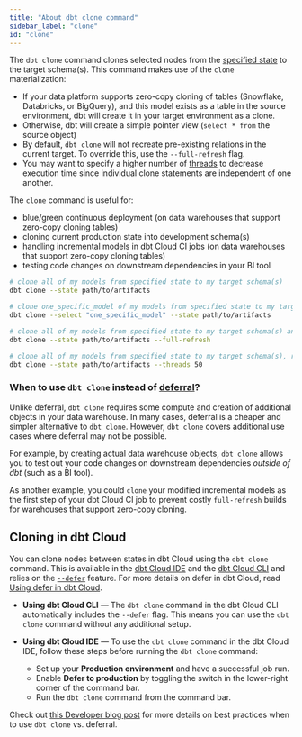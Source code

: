 ```yaml
---
title: "About dbt clone command"
sidebar_label: "clone"
id: "clone"
---
```


The `dbt clone` command clones selected nodes from the [specified state](/reference/node-selection/syntax#establishing-state) to the target schema(s). This command makes use of the `clone` materialization:
- If your data platform supports zero-copy cloning of tables (Snowflake, Databricks, or BigQuery), and this model exists as a table in the source environment, dbt will create it in your target environment as a clone.
- Otherwise, dbt will create a simple pointer view (`select * from` the source object)
- By default, `dbt clone` will not recreate pre-existing relations in the current target. To override this, use the `--full-refresh` flag. 
- You may want to specify a higher number of [threads](/docs/running-a-dbt-project/using-threads) to decrease execution time since individual clone statements are independent of one another.

The `clone` command is useful for:
- blue/green continuous deployment (on data warehouses that support zero-copy cloning tables)
- cloning current production state into development schema(s)
- handling incremental models in dbt Cloud CI jobs (on data warehouses that support zero-copy cloning tables)
- testing code changes on downstream dependencies in your BI tool


```bash
# clone all of my models from specified state to my target schema(s)
dbt clone --state path/to/artifacts

# clone one_specific_model of my models from specified state to my target schema(s)
dbt clone --select "one_specific_model" --state path/to/artifacts

# clone all of my models from specified state to my target schema(s) and recreate all pre-existing relations in the current target
dbt clone --state path/to/artifacts --full-refresh

# clone all of my models from specified state to my target schema(s), running up to 50 clone statements in parallel
dbt clone --state path/to/artifacts --threads 50
```

### When to use `dbt clone` instead of [deferral](/reference/node-selection/defer)?

Unlike deferral, `dbt clone` requires some compute and creation of additional objects in your data warehouse. In many cases, deferral is a cheaper and simpler alternative to `dbt clone`. However, `dbt clone` covers additional use cases where deferral may not be possible.

For example, by creating actual data warehouse objects, `dbt clone` allows you to test out your code changes on downstream dependencies _outside of dbt_ (such as a BI tool). 

As another example, you could `clone` your modified incremental models as the first step of your dbt Cloud CI job to prevent costly `full-refresh` builds for warehouses that support zero-copy cloning.

## Cloning in dbt Cloud

You can clone nodes between states in dbt Cloud using the `dbt clone` command. This is available in the [dbt Cloud IDE](/docs/cloud/dbt-cloud-ide/develop-in-the-cloud) and the [dbt Cloud CLI](/docs/cloud/cloud-cli-installation) and  relies on the [`--defer`](/reference/node-selection/defer) feature. For more details on defer in dbt Cloud, read [Using defer in dbt Cloud](/docs/cloud/about-cloud-develop-defer).

- **Using dbt Cloud CLI** &mdash; The `dbt clone` command in the dbt Cloud CLI automatically includes the `--defer` flag. This means you can use the `dbt clone` command without any additional setup.

- **Using dbt Cloud IDE** &mdash; To use the `dbt clone` command in the dbt Cloud IDE, follow these steps before running the `dbt clone` command:

  - Set up your **Production environment** and have a successful job run.
  - Enable **Defer to production** by toggling the switch in the lower-right corner of the command bar.
    <Lightbox src="/img/docs/dbt-cloud/defer-toggle.jpg" width="80%" title="Select the 'Defer to production' toggle on the bottom right of the command bar to enable defer in the dbt Cloud IDE."/>
  - Run the `dbt clone` command from the command bar.
  
  
Check out [this Developer blog post](https://docs.getdbt.com/blog/to-defer-or-to-clone) for more details on best practices when to use `dbt clone` vs. deferral.
